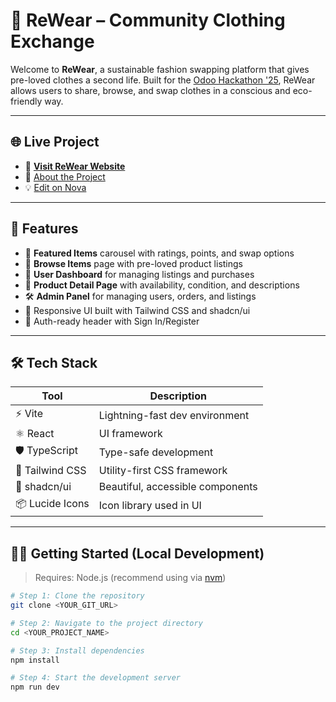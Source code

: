 # 👚 ReWear – Community Clothing Exchange

Welcome to **ReWear**, a sustainable fashion swapping platform that gives pre-loved clothes a second life. Built for the [Odoo Hackathon '25](https://nova.dev/projects/04b1345c-dfc7-44f7-8f87-69d9ee5722bc), ReWear allows users to share, browse, and swap clothes in a conscious and eco-friendly way.

---

## 🌐 Live Project

- 🚀 [**Visit ReWear Website**](https://rewear01.vercel.app)
- 📄 [About the Project](https://rewear01.vercel.app/about)
- 💡 [Edit on Nova](https://nova.dev/projects/04b1345c-dfc7-44f7-8f87-69d9ee5722bc)

---

## 🚀 Features

- 🌟 **Featured Items** carousel with ratings, points, and swap options  
- 🔎 **Browse Items** page with pre-loved product listings  
- 👤 **User Dashboard** for managing listings and purchases  
- 🧵 **Product Detail Page** with availability, condition, and descriptions  
- 🛠️ **Admin Panel** for managing users, orders, and listings  
- 📱 Responsive UI built with Tailwind CSS and shadcn/ui  
- 🔐 Auth-ready header with Sign In/Register  

---

## 🛠 Tech Stack

| Tool            | Description                       |
|-----------------|-----------------------------------|
| ⚡ Vite          | Lightning-fast dev environment    |
| ⚛️ React         | UI framework                      |
| 🛡 TypeScript    | Type-safe development             |
| 🎨 Tailwind CSS  | Utility-first CSS framework       |
| 🌱 shadcn/ui     | Beautiful, accessible components  |
| 📦 Lucide Icons | Icon library used in UI           |

---

## 🧑‍💻 Getting Started (Local Development)

> Requires: Node.js (recommend using via [nvm](https://github.com/nvm-sh/nvm))

```bash
# Step 1: Clone the repository
git clone <YOUR_GIT_URL>

# Step 2: Navigate to the project directory
cd <YOUR_PROJECT_NAME>

# Step 3: Install dependencies
npm install

# Step 4: Start the development server
npm run dev
